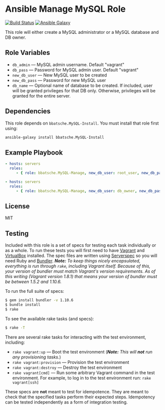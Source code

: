 Ansible Manage MySQL Role
=========================

[![Build Status](https://travis-ci.org/bbatsche/Ansible-MySQL-Manage-Role.svg?branch=master)](https://travis-ci.org/bbatsche/Ansible-MySQL-Manage-Role)
[![Ansible Galaxy](https://img.shields.io/ansible/role/6946.svg)](https://galaxy.ansible.com/detail#/role/6946)

This role will either create a MySQL administrator or a MySQL database and DB owner.

Role Variables
--------------

- `db_admin` &mdash; MySQL admin username. Default "vagrant"
- `db_pass` &mdash; Password for MySQL admin user. Default "vagrant"
- `new_db_user` &mdash; New MySQL user to be created
- `new_db_pass` &mdash; Password for new MySQL user
- `db_name` &mdash; Optional name of database to be created. If included, user will be granted privileges for that DB only. Otherwise, privileges will be granted for the entire server.

Dependencies
------------

This role depends on `bbatsche.MySQL-Install`. You must install that role first using:

```bash
ansible-galaxy install bbatsche.MySQL-Install
```

Example Playbook
----------------

```yml
- hosts: servers
  roles:
     - { role: bbatsche.MySQL-Manage, new_db_user: root_user, new_db_pass: securePassword }
```

```yml
- hosts: servers
  roles:
     - { role: bbatsche.MySQL-Manage, new_db_user: db_owner, new_db_pass: securePassword, db_name: new_db }
```

License
-------

MIT

Testing
-------

Included with this role is a set of specs for testing each task individually or as a whole. To run these tests you will first need to have [Vagrant](https://www.vagrantup.com/) and [VirtualBox](https://www.virtualbox.org/) installed. The spec files are written using [Serverspec](http://serverspec.org/) so you will need Ruby and [Bundler](http://bundler.io/). _**Note:** To keep things nicely encapsulated, everything is run through `rake`, including Vagrant itself. Because of this, your version of bundler must match Vagrant's version requirements. As of this writing (Vagrant version 1.8.1) that means your version of bundler must be between 1.5.2 and 1.10.6._

To run the full suite of specs:

```bash
$ gem install bundler -v 1.10.6
$ bundle install
$ rake
```

To see the available rake tasks (and specs):

```bash
$ rake -T
```

There are several rake tasks for interacting with the test environment, including:

- `rake vagrant:up` &mdash; Boot the test environment (_**Note:** This will **not** run any provisioning tasks._)
- `rake vagrant:provision` &mdash; Provision the test environment
- `rake vagrant:destroy` &mdash; Destroy the test environment
- `rake vagrant[cmd]` &mdash; Run some arbitrary Vagrant command in the test environment. For example, to log in to the test environment run: `rake vagrant[ssh]`

These specs are **not** meant to test for idempotence. They are meant to check that the specified tasks perform their expected steps. Idempotency can be tested independently as a form of integration testing.
